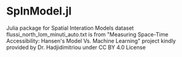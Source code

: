 # SpInModel.jl
Julia package for Spatial Interation Models
dataset flussi_north_lom_minuti_auto.txt is from "Measuring Space-Time Accessibility: Hansen's Model Vs. Machine Learning" project kindly provided by Dr. Hadjidimitriou under CC BY 4.0 License

